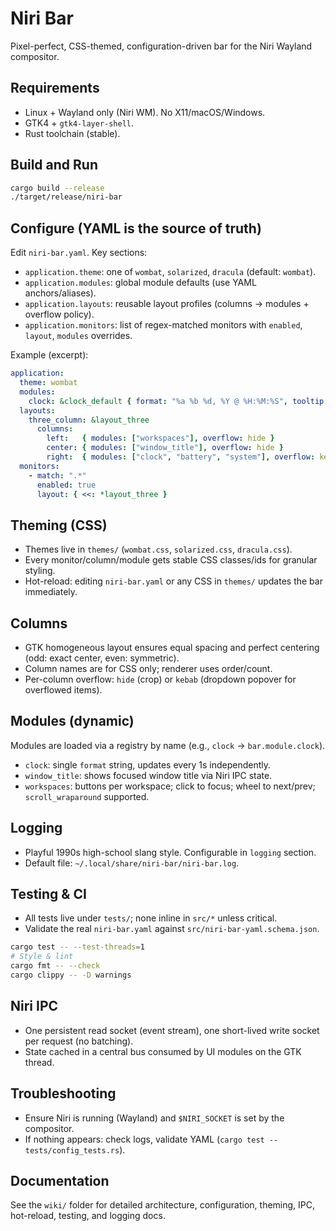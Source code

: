 # Niri Bar

Pixel-perfect, CSS-themed, configuration-driven bar for the Niri Wayland compositor.

## Requirements
- Linux + Wayland only (Niri WM). No X11/macOS/Windows.
- GTK4 + `gtk4-layer-shell`.
- Rust toolchain (stable).

## Build and Run
```bash
cargo build --release
./target/release/niri-bar
```

## Configure (YAML is the source of truth)
Edit `niri-bar.yaml`. Key sections:
- `application.theme`: one of `wombat`, `solarized`, `dracula` (default: `wombat`).
- `application.modules`: global module defaults (use YAML anchors/aliases).
- `application.layouts`: reusable layout profiles (columns → modules + overflow policy).
- `application.monitors`: list of regex-matched monitors with `enabled`, `layout`, `modules` overrides.

Example (excerpt):
```yaml
application:
  theme: wombat
  modules:
    clock: &clock_default { format: "%a %b %d, %Y @ %H:%M:%S", tooltip: true }
  layouts:
    three_column: &layout_three
      columns:
        left:   { modules: ["workspaces"], overflow: hide }
        center: { modules: ["window_title"], overflow: hide }
        right:  { modules: ["clock", "battery", "system"], overflow: kebab }
  monitors:
    - match: ".*"
      enabled: true
      layout: { <<: *layout_three }
```

## Theming (CSS)
- Themes live in `themes/` (`wombat.css`, `solarized.css`, `dracula.css`).
- Every monitor/column/module gets stable CSS classes/ids for granular styling.
- Hot-reload: editing `niri-bar.yaml` or any CSS in `themes/` updates the bar immediately.

## Columns
- GTK homogeneous layout ensures equal spacing and perfect centering (odd: exact center, even: symmetric).
- Column names are for CSS only; renderer uses order/count.
- Per-column overflow: `hide` (crop) or `kebab` (dropdown popover for overflowed items).

## Modules (dynamic)
Modules are loaded via a registry by name (e.g., `clock` → `bar.module.clock`).
- `clock`: single `format` string, updates every 1s independently.
- `window_title`: shows focused window title via Niri IPC state.
- `workspaces`: buttons per workspace; click to focus; wheel to next/prev; `scroll_wraparound` supported.

## Logging
- Playful 1990s high-school slang style. Configurable in `logging` section.
- Default file: `~/.local/share/niri-bar/niri-bar.log`.

## Testing & CI
- All tests live under `tests/`; none inline in `src/*` unless critical.
- Validate the real `niri-bar.yaml` against `src/niri-bar-yaml.schema.json`.
```bash
cargo test -- --test-threads=1
# Style & lint
cargo fmt -- --check
cargo clippy -- -D warnings
```

## Niri IPC
- One persistent read socket (event stream), one short-lived write socket per request (no batching).
- State cached in a central bus consumed by UI modules on the GTK thread.

## Troubleshooting
- Ensure Niri is running (Wayland) and `$NIRI_SOCKET` is set by the compositor.
- If nothing appears: check logs, validate YAML (`cargo test -- tests/config_tests.rs`).

## Documentation
See the `wiki/` folder for detailed architecture, configuration, theming, IPC, hot-reload, testing, and logging docs.
